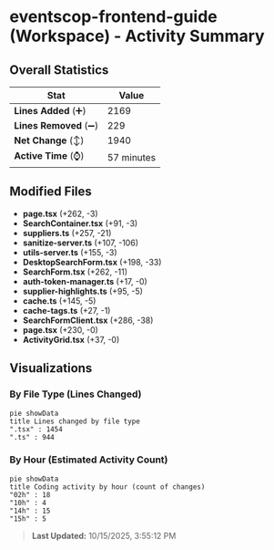 # eventscop-frontend-guide (Workspace) - Activity Summary 

## Overall Statistics

| Stat                   | Value                                                             |
| ---------------------- | ----------------------------------------------------------------- |
| **Lines Added** (➕)   | 2169                                          |
| **Lines Removed** (➖) | 229                                        |
| **Net Change** (↕)    | 1940                |
| **Active Time** (⌚)   | 57 minutes |


## Modified Files
- **page.tsx** (+262, -3)
- **SearchContainer.tsx** (+91, -3)
- **suppliers.ts** (+257, -21)
- **sanitize-server.ts** (+107, -106)
- **utils-server.ts** (+155, -3)
- **DesktopSearchForm.tsx** (+198, -33)
- **SearchForm.tsx** (+262, -11)
- **auth-token-manager.ts** (+17, -0)
- **supplier-highlights.ts** (+95, -5)
- **cache.ts** (+145, -5)
- **cache-tags.ts** (+27, -1)
- **SearchFormClient.tsx** (+286, -38)
- **page.tsx** (+230, -0)
- **ActivityGrid.tsx** (+37, -0)

## Visualizations

### By File Type (Lines Changed)

```mermaid
pie showData
title Lines changed by file type
".tsx" : 1454
".ts" : 944
```

### By Hour (Estimated Activity Count)

```mermaid
pie showData
title Coding activity by hour (count of changes)
"02h" : 18
"10h" : 4
"14h" : 15
"15h" : 5
```


> **Last Updated:** 10/15/2025, 3:55:12 PM